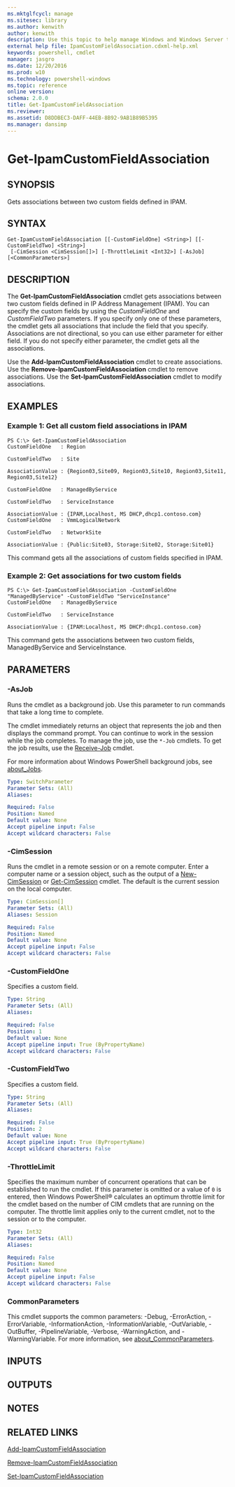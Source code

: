 ```yaml
---
ms.mktglfcycl: manage
ms.sitesec: library
ms.author: kenwith
author: kenwith
description: Use this topic to help manage Windows and Windows Server technologies with Windows PowerShell.
external help file: IpamCustomFieldAssociation.cdxml-help.xml
keywords: powershell, cmdlet
manager: jasgro
ms.date: 12/20/2016
ms.prod: w10
ms.technology: powershell-windows
ms.topic: reference
online version: 
schema: 2.0.0
title: Get-IpamCustomFieldAssociation
ms.reviewer:
ms.assetid: D8DDBEC3-DAFF-44EB-8B92-9AB1B89B5395
ms.manager: dansimp
---
```


# Get-IpamCustomFieldAssociation

## SYNOPSIS
Gets associations between two custom fields defined in IPAM.

## SYNTAX

```
Get-IpamCustomFieldAssociation [[-CustomFieldOne] <String>] [[-CustomFieldTwo] <String>]
 [-CimSession <CimSession[]>] [-ThrottleLimit <Int32>] [-AsJob] [<CommonParameters>]
```

## DESCRIPTION
The **Get-IpamCustomFieldAssociation** cmdlet gets associations between two custom fields defined in IP Address Management (IPAM).
You can specify the custom fields by using the *CustomFieldOne* and *CustomFieldTwo* parameters.
If you specify only one of these parameters, the cmdlet gets all associations that include the field that you specify.
Associations are not directional, so you can use either parameter for either field.
If you do not specify either parameter, the cmdlet gets all the associations.

Use the **Add-IpamCustomFieldAssociation** cmdlet to create associations.
Use the **Remove-IpamCustomFieldAssociation** cmdlet to remove associations.
Use the **Set-IpamCustomFieldAssociation** cmdlet to modify associations.

## EXAMPLES

### Example 1: Get all custom field associations in IPAM
```
PS C:\> Get-IpamCustomFieldAssociation
CustomFieldOne   : Region

CustomFieldTwo   : Site

AssociationValue : {Region03,Site09, Region03,Site10, Region03,Site11, Region03,Site12}

CustomFieldOne   : ManagedByService

CustomFieldTwo   : ServiceInstance

AssociationValue : {IPAM,Localhost, MS DHCP,dhcp1.contoso.com}
CustomFieldOne   : VmmLogicalNetwork

CustomFieldTwo   : NetworkSite

AssociationValue : {Public:Site03, Storage:Site02, Storage:Site01}
```

This command gets all the associations of custom fields specified in IPAM.

### Example 2: Get associations for two custom fields
```
PS C:\> Get-IpamCustomFieldAssociation -CustomFieldOne "ManagedByService" -CustomFieldTwo "ServiceInstance"
CustomFieldOne   : ManagedByService

CustomFieldTwo   : ServiceInstance

AssociationValue : {IPAM:Localhost, MS DHCP:dhcp1.contoso.com}
```

This command gets the associations between two custom fields, ManagedByService and ServiceInstance.

## PARAMETERS

### -AsJob
Runs the cmdlet as a background job. Use this parameter to run commands that take a long time to complete. 

The cmdlet immediately returns an object that represents the job and then displays the command prompt. 
You can continue to work in the session while the job completes. 
To manage the job, use the `*-Job` cmdlets. 
To get the job results, use the [Receive-Job](http://go.microsoft.com/fwlink/?LinkID=113372) cmdlet. 

For more information about Windows PowerShell background jobs, see [about_Jobs](http://go.microsoft.com/fwlink/?LinkID=113251).

```yaml
Type: SwitchParameter
Parameter Sets: (All)
Aliases: 

Required: False
Position: Named
Default value: None
Accept pipeline input: False
Accept wildcard characters: False
```

### -CimSession
Runs the cmdlet in a remote session or on a remote computer.
Enter a computer name or a session object, such as the output of a [New-CimSession](http://go.microsoft.com/fwlink/p/?LinkId=227967) or [Get-CimSession](http://go.microsoft.com/fwlink/p/?LinkId=227966) cmdlet.
The default is the current session on the local computer.

```yaml
Type: CimSession[]
Parameter Sets: (All)
Aliases: Session

Required: False
Position: Named
Default value: None
Accept pipeline input: False
Accept wildcard characters: False
```

### -CustomFieldOne
Specifies a custom field.

```yaml
Type: String
Parameter Sets: (All)
Aliases: 

Required: False
Position: 1
Default value: None
Accept pipeline input: True (ByPropertyName)
Accept wildcard characters: False
```

### -CustomFieldTwo
Specifies a custom field.

```yaml
Type: String
Parameter Sets: (All)
Aliases: 

Required: False
Position: 2
Default value: None
Accept pipeline input: True (ByPropertyName)
Accept wildcard characters: False
```

### -ThrottleLimit
Specifies the maximum number of concurrent operations that can be established to run the cmdlet.
If this parameter is omitted or a value of `0` is entered, then Windows PowerShell® calculates an optimum throttle limit for the cmdlet based on the number of CIM cmdlets that are running on the computer.
The throttle limit applies only to the current cmdlet, not to the session or to the computer.

```yaml
Type: Int32
Parameter Sets: (All)
Aliases: 

Required: False
Position: Named
Default value: None
Accept pipeline input: False
Accept wildcard characters: False
```

### CommonParameters
This cmdlet supports the common parameters: -Debug, -ErrorAction, -ErrorVariable, -InformationAction, -InformationVariable, -OutVariable, -OutBuffer, -PipelineVariable, -Verbose, -WarningAction, and -WarningVariable. For more information, see [about_CommonParameters](http://go.microsoft.com/fwlink/?LinkID=113216).

## INPUTS

## OUTPUTS

## NOTES

## RELATED LINKS

[Add-IpamCustomFieldAssociation](./Add-IpamCustomFieldAssociation.md)

[Remove-IpamCustomFieldAssociation](./Remove-IpamCustomFieldAssociation.md)

[Set-IpamCustomFieldAssociation](./Set-IpamCustomFieldAssociation.md)

